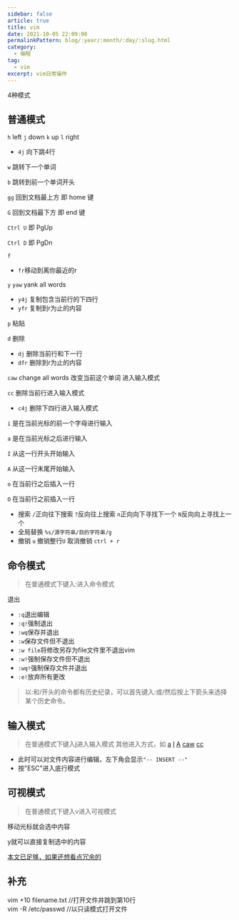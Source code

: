 ```yaml
---
sidebar: false
article: true
title: vim
date: 2021-10-05 22:09:08
permalinkPattern: blog/:year/:month/:day/:slug.html  
category: 
  - 编程
tag: 
  - vim
excerpt: vim日常操作
---
```




4种模式

## 普通模式

`h` left `j` down `k` up `l` right

* `4j` 向下跳4行

`w` 跳转下一个单词

`b` 跳转到前一个单词开头

`gg` 回到文档最上方 即 home 键

`G` 回到文档最下方 即 end 键

`Ctrl U` 即 PgUp

`Ctrl D` 即 PgDn

`f`

* `fr`移动到离你最近的r

`y` `yaw` yank all words

* `y4j` 复制包含当前行的下四行
* `yfr` 复制到r为止的内容

`p` 粘贴

`d` 删除

* `dj` 删除当前行和下一行
* `dfr` 删除到r为止的内容

<span id="insert-caw">`caw` change all words 改变当前这个单词 进入输入模式</span>

<span id="insert-cc">`cc` 删除当前行进入输入模式</span>

* `c4j` 删除下四行进入输入模式

<span id="insert-i">`i` 是在当前光标的前一个字母进行输入</span>

<span id="insert-a">`a` 是在当前光标之后进行输入</span>

<span id="insert-I">`I` 从这一行开头开始输入</span>

<span id="insert-A">`A` 从这一行末尾开始输入</span>

`o` 在当前行之后插入一行

`O` 在当前行之前插入一行

* 搜索 `/`正向往下搜索 `?`反向往上搜索 `n`正向向下寻找下一个 `N`反向向上寻找上一个
* 全局替换 `%s/源字符串/目的字符串/g`
* 撤销 `u` 撤销整行`U` 取消撤销 `ctrl + r`

## 命令模式

> 在普通模式下键入:进入命令模式

退出

* `:q`退出编辑
* `:q!`强制退出
* `:wq`保存并退出
* `:w`保存文件但不退出
* `:w file`将修改另存为file文件里不退出vim
* `:w!`强制保存文件但不退出
* `:wq!`强制保存文件并退出
* `:e!`放弃所有更改

> 以:和/开头的命令都有历史纪录，可以首先键入:或/然后按上下箭头来选择某个历史命令。

## 输入模式

> 在普通模式下键入[i](#insert-i)进入输入模式
> 其他进入方式，如 [a](#insert-a) [I](#insert-I) [A](#insert-A) [caw](#insert-caw) [cc](#insert-cc)

* 此时可以对文件内容进行编辑，左下角会显示`"-- INSERT --"`
* 按"ESC"进入底行模式

## 可视模式

> 在普通模式下键入v进入可视模式

移动光标就会选中内容

y就可以直接复制选中的内容

<a href = "https://blog.csdn.net/feosun/article/details/73196299" title="其他命令" target="_blank">本文已足够，如果还想看点冗余的</a>

## 补充

vim +10 filename.txt //打开文件并跳到第10行<br>
vim -R /etc/passwd //以只读模式打开文件

